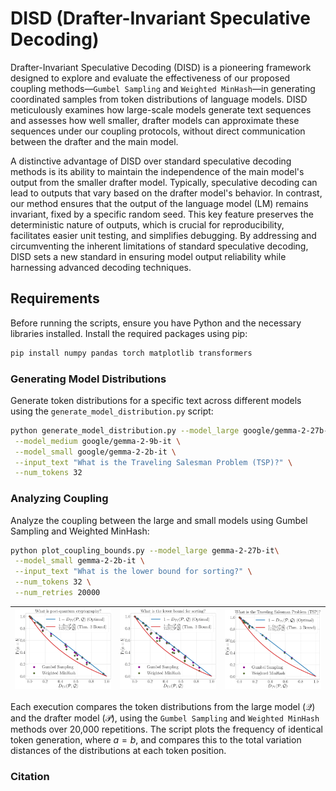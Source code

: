 # DISD (Drafter-Invariant Speculative Decoding)

Drafter-Invariant Speculative Decoding (DISD) is a pioneering framework designed to explore and evaluate the effectiveness of our proposed coupling methods—`Gumbel Sampling` and `Weighted MinHash`—in generating coordinated samples from token distributions of language models. DISD meticulously examines how large-scale models generate text sequences and assesses how well smaller, drafter models can approximate these sequences under our coupling protocols, without direct communication between the drafter and the main model.

A distinctive advantage of DISD over standard speculative decoding methods is its ability to maintain the independence of the main model's output from the smaller drafter model. Typically, speculative decoding can lead to outputs that vary based on the drafter model's behavior. In contrast, our method ensures that the output of the language model (LM) remains invariant, fixed by a specific random seed. This key feature preserves the deterministic nature of outputs, which is crucial for reproducibility, facilitates easier unit testing, and simplifies debugging. By addressing and circumventing the inherent limitations of standard speculative decoding, DISD sets a new standard in ensuring model output reliability while harnessing advanced decoding techniques.
## Requirements

Before running the scripts, ensure you have Python and the necessary libraries installed. Install the required packages using pip:

```bash
pip install numpy pandas torch matplotlib transformers
```

### Generating Model Distributions
Generate token distributions for a specific text across different models using the `generate_model_distribution.py` script:
```bash
python generate_model_distribution.py --model_large google/gemma-2-27b-it \
 --model_medium google/gemma-2-9b-it \
 --model_small google/gemma-2-2b-it \
 --input_text "What is the Traveling Salesman Problem (TSP)?" \
 --num_tokens 32 
```

### Analyzing Coupling
Analyze the coupling between the large and small models using Gumbel Sampling and Weighted MinHash:

```bash
python plot_coupling_bounds.py --model_large gemma-2-27b-it\
 --model_small gemma-2-2b-it \
 --input_text "What is the lower bound for sorting?" \
 --num_tokens 32 \
 --num_retries 20000
```

| ![Plot 1](./img/What_is_post-quantum_cryptography.png) | ![Plot 2](./img/What_is_the_lower_bound_for_sorting.png) | ![Plot 3](./img/What_is_the_Traveling_Salesman_Problem_(TSP).png) |
|:------------------------------------------------------:|:--------------------------------------------------------:|:-----------------------------------------------------------------:|

Each execution compares the token distributions from the large model ($\mathcal{Q}$) and the drafter model ($\mathcal{P}$), using the `Gumbel Sampling` and `Weighted MinHash` methods over 20,000 repetitions. The script plots the frequency of identical token generation, where $a = b$, and compares this to the total variation distances of the distributions at each token position.


### Citation
